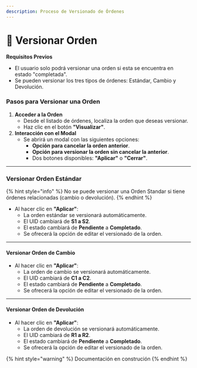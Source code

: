 ```yaml
---
description: Proceso de Versionado de Órdenes
---
```


# 📃 Versionar Orden

**Requisitos Previos**

* El usuario solo podrá versionar una orden si esta se encuentra en estado "completada".
* Se pueden versionar los tres tipos de órdenes: Estándar, Cambio y Devolución.

### Pasos para Versionar una Orden

1. **Acceder a la Orden**
   * Desde el listado de órdenes, localiza la orden que deseas versionar.
   * Haz clic en el botón **"Visualizar"**.
2. **Interacción con el Modal**
   * Se abrirá un modal con las siguientes opciones:
     * **Opción para cancelar la orden anterior**.
     * **Opción para versionar la orden sin cancelar la anterior**.
     * Dos botones disponibles: **"Aplicar"** o **"Cerrar"**.

***

### Versionar Orden Estándar

{% hint style="info" %}
No se puede versionar una Orden Standar si tiene órdenes relacionadas (cambio o devolución).
{% endhint %}

* Al hacer clic en **"Aplicar"**:
  * La orden estándar se versionará automáticamente.
  * El UID cambiará de **S1 a S2**.
  * El estado cambiará de **Pendiente** a **Completado**.
  * Se ofrecerá la opción de editar el versionado de la orden.

***

#### Versionar Orden de Cambio

* Al hacer clic en **"Aplicar"**:
  * La orden de cambio se versionará automáticamente.
  * El UID cambiará de **C1 a C2**.
  * El estado cambiará de **Pendiente** a **Completado**.
  * Se ofrecerá la opción de editar el versionado de la orden.

***

#### Versionar Orden de Devolución

* Al hacer clic en **"Aplicar"**:
  * La orden de devolución se versionará automáticamente.
  * El UID cambiará de **R1 a R2**.
  * El estado cambiará de **Pendiente** a **Completado**.
  * Se ofrecerá la opción de editar el versionado de la orden.

{% hint style="warning" %}
Documentación en construción
{% endhint %}
